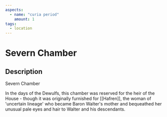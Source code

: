 ```yaml
---
aspects: 
  - name: "curia period"
    amount: 1
tags:
  - location
---
```


# Severn Chamber

## Description
Severn Chamber

In the days of the Dewulfs, this chamber was reserved for the heir of the House - though it was originally furnished for [[Hafren]], the woman of 'uncertain lineage' who became Baron Walter's mother and bequeathed her unusual pale eyes and hair to Walter and his descendants.